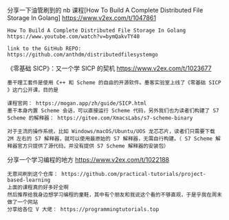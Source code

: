 
分享一下油管刷到的 nb 课程[How To Build A Complete Distributed File Storage In Golang] https://www.v2ex.com/t/1047861
```console
How To Build A Complete Distributed File Storage In Golang https://www.youtube.com/watch?v=bymQakvTY40

link to the GitHub REPO: https://github.com/anthdm/distributedfilesystemgo
```

《零基础 SICP》：又一个学 SICP 的契机 https://www.v2ex.com/t/1023677
```console
墨干理工套件是使用 C++ 和 Scheme 的自由的开源软件。墨客实验室上线了《零基础 SICP 》这门公开课，目的是

课程官网： https://mogan.app/zh/guide/SICP.html
墨干本身内置 Scheme 会话，可以直接运行 Scheme 代码，另外我们也为读者们构建了 S7 Scheme 的解释器： https://gitee.com/XmacsLabs/s7-scheme-binary

对于主流的操作系统，比如 Windows/macOS/Ubuntu/UOS 龙芯芯片，读者们只需要下载 2M 左右的 S7 解释器，就可以使用最原始的 S7 解释器，无需自行构建。（ S7 Scheme 解释器官方只提供了源代码，并没有提供 S7 Scheme 解释器的安装包）
```

分享一个学习编程的地方 https://www.v2ex.com/t/1022188
```console
无意间刷到这个仓库： https://github.com/practical-tutorials/project-based-learning
上面的课程真的好多好全啊
然后推荐给我身边想学习编程的童鞋，其中有个朋友和我说这个看的不够直观，于是乎我在周末做了一个网站
分享给各位 V 大佬： https://programmingtutorials.top
```
